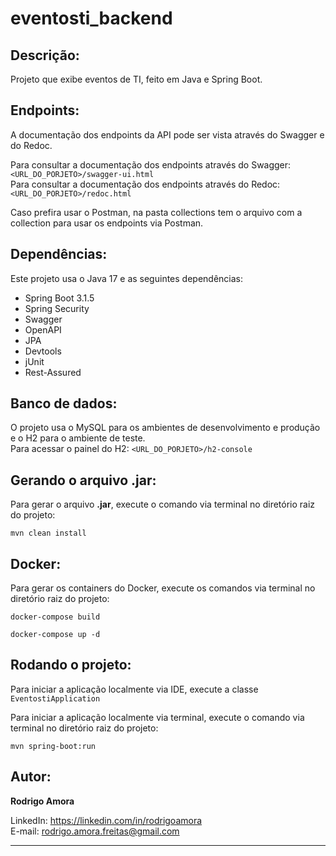 # eventosti_backend
Descrição:
----------
Projeto que exibe eventos de TI, feito em Java e Spring Boot.

Endpoints:
----------
A documentação dos endpoints da API pode ser vista através do Swagger e do Redoc.<br>

Para consultar a documentação dos endpoints através do Swagger: `<URL_DO_PORJETO>/swagger-ui.html` <br>
Para consultar a documentação dos endpoints através do Redoc: `<URL_DO_PORJETO>/redoc.html` <br>

Caso prefira usar o Postman, na pasta collections tem o arquivo com a collection para usar os endpoints via Postman.

Dependências:
-------------
Este projeto usa o Java 17 e as seguintes dependências:
* Spring Boot 3.1.5
* Spring Security
* Swagger
* OpenAPI
* JPA
* Devtools
* jUnit
* Rest-Assured

Banco de dados:
---------------
O projeto usa o MySQL para os ambientes de desenvolvimento e produção e o H2 para o ambiente de teste.<br>
Para acessar o painel do H2: `<URL_DO_PORJETO>/h2-console`

Gerando o arquivo .jar:
-----------------------
Para gerar o arquivo <b>.jar</b>, execute o comando via terminal no diretório raiz do projeto:
```shell script
mvn clean install
```

Docker:
-------
Para gerar os containers do Docker, execute os comandos via terminal no diretório raiz do projeto: 
```shell script
docker-compose build

docker-compose up -d
```

Rodando o projeto:
------------------
Para iniciar a aplicação localmente via IDE, execute a classe `EventostiApplication`

Para iniciar a aplicação localmente via terminal, execute o comando via terminal no diretório raiz do projeto:
```shell script
mvn spring-boot:run
```

Autor:
------
<b>Rodrigo Amora</b>

LinkedIn: https://linkedin.com/in/rodrigoamora <br>
E-mail: rodrigo.amora.freitas@gmail.com

<hr>
